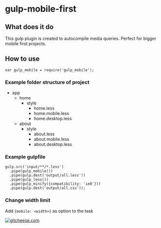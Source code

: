 # gulp-mobile-first

## What does it do
This gulp plugin is created to autocompile media queries. Perfect for bigger mobile first projects.

## How to use

```
var gulp_mobile = require('gulp_mobile');
```

### Example folder structure of project
- app
  - home
    - style
      - home.less
      - home.mobile.less
      - home.desktop.less
  - about
    - style
      - about.less
      - about.mobile.less
      - about.desktop.less
      
### Example gulpfile
```
gulp.src('input/**/*.less')
  .pipe(gulp_mobile())
  .pipe(gulp.dest('output/all.less'))
  .pipe(gulp_less())
  .pipe(gulp_minify({compatibility: 'ie8'}))
  .pipe(gulp.dest('output/all.css'));
```

### Change width limit
Add `{mobile: <width>}` as option to the task

[![gitcheese.com](https://s3.amazonaws.com/gitcheese-ui-master/images/badge.svg)](https://www.gitcheese.com/donate/users/5782495/repos/38384641)
